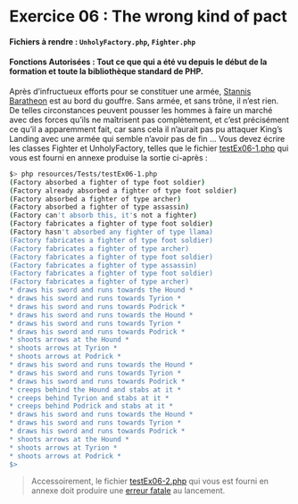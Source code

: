 # Exercice 06 : The wrong kind of pact

#### Fichiers à rendre : `UnholyFactory.php`, `Fighter.php`

#### Fonctions Autorisées : Tout ce que qui a été vu depuis le début de la formation et toute la bibliothèque standard de PHP.

Après d’infructueux efforts pour se constituer une armée, [Stannis Baratheon](https://gameofthrones.fandom.com/fr/wiki/Stannis_Baratheon) est au bord du gouffre. Sans armée, et sans trône, il n’est rien.
De telles circonstances peuvent pousser les hommes à faire un marché avec des forces qu’ils ne maîtrisent pas complètement, et c’est précisément ce qu’il a apparemment fait, car sans cela il n’aurait pas pu attaquer King’s Landing avec une armée qui semble n’avoir pas de fin ...
Vous devez écrire les classes Fighter et UnholyFactory, telles que le fichier [testEx06-1.php](../../../../resources/PHP/Tests/testEx06-1.php) qui vous est fourni en annexe produise la sortie ci-après :

```bash
$> php resources/Tests/testEx06-1.php
(Factory absorbed a fighter of type foot soldier)
(Factory already absorbed a fighter of type foot soldier)
(Factory absorbed a fighter of type archer)
(Factory absorbed a fighter of type assassin)
(Factory can't absorb this, it's not a fighter)
(Factory fabricates a fighter of type foot soldier)
(Factory hasn't absorbed any fighter of type llama)
(Factory fabricates a fighter of type foot soldier)
(Factory fabricates a fighter of type archer)
(Factory fabricates a fighter of type foot soldier)
(Factory fabricates a fighter of type assassin)
(Factory fabricates a fighter of type foot soldier)
(Factory fabricates a fighter of type archer)
* draws his sword and runs towards the Hound *
* draws his sword and runs towards Tyrion *
* draws his sword and runs towards Podrick *
* draws his sword and runs towards the Hound *
* draws his sword and runs towards Tyrion *
* draws his sword and runs towards Podrick *
* shoots arrows at the Hound *
* shoots arrows at Tyrion *
* shoots arrows at Podrick *
* draws his sword and runs towards the Hound *
* draws his sword and runs towards Tyrion *
* draws his sword and runs towards Podrick *
* creeps behind the Hound and stabs at it *
* creeps behind Tyrion and stabs at it *
* creeps behind Podrick and stabs at it *
* draws his sword and runs towards the Hound *
* draws his sword and runs towards Tyrion *
* draws his sword and runs towards Podrick *
* shoots arrows at the Hound *
* shoots arrows at Tyrion *
* shoots arrows at Podrick *
$>
```

> Accessoirement, le fichier [testEx06-2.php](../../../../resources/PHP/Tests/testEx06-2.php) qui vous est fourni en annexe doit produire une [erreur fatale](https://stackoverflow.com/questions/44229768/fatal-error-class-xxx-contains-1-abstract-method-and-must-therefore-be-declared) au lancement.